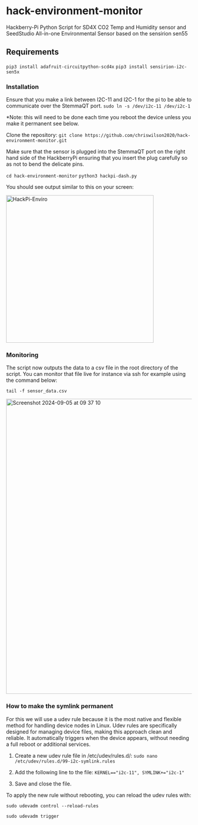 # hack-environment-monitor
Hackberry-Pi Python Script for SD4X CO2 Temp and Humidity sensor and SeedStudio All-in-one Environmental Sensor based on the sensirion sen55

## Requirements
`pip3 install adafruit-circuitpython-scd4x`
`pip3 install sensirion-i2c-sen5x`

### Installation

Ensure that you make a link between I2C-11 and I2C-1 for the pi to be able to communicate over the StemmaQT port.
`sudo ln -s /dev/i2c-11 /dev/i2c-1`

*Note: this will need to be done each time you reboot the device unless you make it permanent see below.

Clone the repository:
`git clone https://github.com/chriswilson2020/hack-environment-monitor.git`

Make sure that the sensor is plugged into the StemmaQT port on the right hand side of the HackberryPi ensuring that you insert the plug carefully so as not to bend the delicate pins. 

`cd hack-environment-monitor`
`python3 hackpi-dash.py`

You should see output similar to this on your screen:

<img src="https://github.com/user-attachments/assets/7cad9ce5-5ee3-43cd-a6ab-06cffe5b4862" alt="HackPi-Enviro" width="400">

### Monitoring

The script now outputs the data to a csv file in the root directory of the script.  You can monitor that file live for instance via ssh for example using the command below:

`tail -f sensor_data.csv`

<img width="800" alt="Screenshot 2024-09-05 at 09 37 10" src="https://github.com/user-attachments/assets/5889f68c-e000-4fa5-bf91-d6e3120733ca">

### How to make the symlink permanent
For this we will use a udev rule because it is the most native and flexible method for handling device nodes in Linux.
Udev rules are specifically designed for managing device files, making this approach clean and reliable.
It automatically triggers when the device appears, without needing a full reboot or additional services.

1. Create a new udev rule file in /etc/udev/rules.d/: `sudo nano /etc/udev/rules.d/99-i2c-symlink.rules`

2. Add the following line to the file: `KERNEL=="i2c-11", SYMLINK+="i2c-1"`

3. Save and close the file.

To apply the new rule without rebooting, you can reload the udev rules with:

`sudo udevadm control --reload-rules`

`sudo udevadm trigger`


